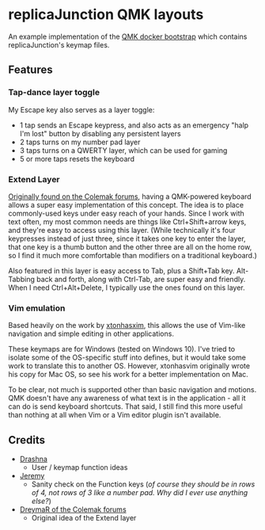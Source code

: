 # replicaJunction QMK layouts

An example implementation of the [QMK docker bootstrap](https://github.com/replicaJunction/qmk_docker_bootstrap) which contains replicaJunction's keymap files.

## Features

### Tap-dance layer toggle

My Escape key also serves as a layer toggle:

* 1 tap sends an Escape keypress, and also acts as an emergency "halp I'm lost" button by disabling any persistent layers
* 2 taps turns on my number pad layer
* 3 taps turns on a QWERTY layer, which can be used for gaming
* 5 or more taps resets the keyboard

### Extend Layer

[Originally found on the Colemak forums](https://forum.colemak.com/topic/2014-extend-extra-extreme/), having a QMK-powered keyboard allows a super easy implementation of this concept. The idea is to place commonly-used keys under easy reach of your hands. Since I work with text often, my most common needs are things like Ctrl+Shift+arrow keys, and they're easy to access using this layer. (While technically it's four keypresses instead of just three, since it takes one key to enter the layer, that one key is a thumb button and the other three are all on the home row, so I find it much more comfortable than modifiers on a traditional keyboard.)

Also featured in this layer is easy access to Tab, plus a Shift+Tab key. Alt-Tabbing back and forth, along with Ctrl-Tab, are super easy and friendly. When I need Ctrl+Alt+Delete, I typically use the ones found on this layer.

### Vim emulation

Based heavily on the work by [xtonhasxim](https://github.com/qmk/qmk_firmware/tree/master/users/xtonhasvim), this allows the use of Vim-like navigation and simple editing in other applications.

These keymaps are for Windows (tested on Windows 10). I've tried to isolate some of the OS-specific stuff into defines, but it would take some work to translate this to another OS. However, xtonhasvim originally wrote his copy for Mac OS, so see his work for a better implementation on Mac.

To be clear, not much is supported other than basic navigation and motions. QMK doesn't have any awareness of what text is in the application - all it can do is send keyboard shortcuts. That said, I still find this more useful than nothing at all when Vim or a Vim editor plugin isn't available.

## Credits

* [Drashna](https://github.com/qmk/qmk_firmware/blob/master/users/drashna/readme.md)
  * User / keymap function ideas
* [Jeremy](https://github.com/qmk/qmk_firmware/blob/master/keyboards/atreus/keymaps/jeremy/readme.md)
  * Sanity check on the Function keys (_of course they should be in rows of 4, not rows of 3 like a number pad. Why did I ever use anything else?_)
* [DreymaR of the Colemak forums](https://forum.colemak.com/topic/2014-extend-extra-extreme/)
  * Original idea of the Extend layer